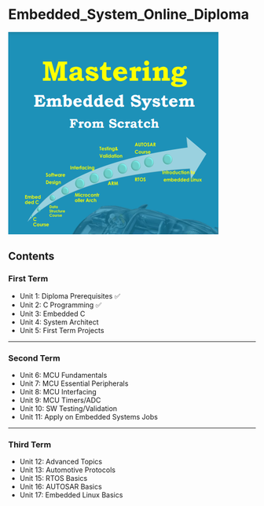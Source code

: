 # Embedded_System_Online_Diploma

![image][def]

[def]: EmbeddedSystemDiploma.png

## Contents

### First Term 

- Unit 1: Diploma Prerequisites :white_check_mark:
- Unit 2: C Programming :white_check_mark:
- Unit 3: Embedded C
- Unit 4: System Architect
- Unit 5: First Term Projects

---

### Second Term 

- Unit 6: MCU Fundamentals
- Unit 7: MCU Essential Peripherals
- Unit 8: MCU Interfacing
- Unit 9: MCU Timers/ADC
- Unit 10: SW Testing/Validation
- Unit 11: Apply on Embedded Systems Jobs

---

### Third Term 

- Unit 12: Advanced Topics
- Unit 13: Automotive Protocols
- Unit 15: RTOS Basics
- Unit 16: AUTOSAR Basics
- Unit 17: Embedded Linux Basics
